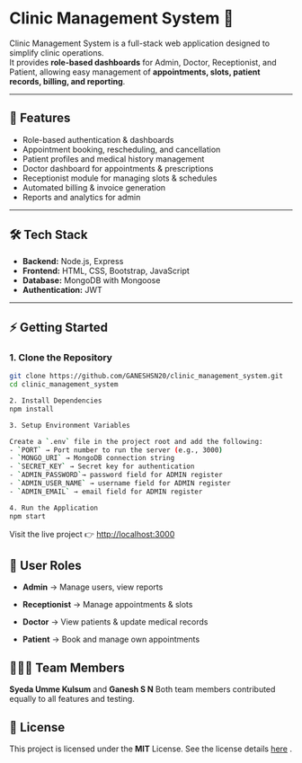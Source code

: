 # Clinic Management System 🏥

Clinic Management System is a full-stack web application designed to simplify clinic operations.  
It provides **role-based dashboards** for Admin, Doctor, Receptionist, and Patient, allowing easy management of **appointments, slots, patient records, billing, and reporting**.

---

## 🚀 Features
- Role-based authentication & dashboards  
- Appointment booking, rescheduling, and cancellation  
- Patient profiles and medical history management  
- Doctor dashboard for appointments & prescriptions  
- Receptionist module for managing slots & schedules  
- Automated billing & invoice generation  
- Reports and analytics for admin  

---

## 🛠 Tech Stack
- **Backend:** Node.js, Express  
- **Frontend:** HTML, CSS, Bootstrap, JavaScript  
- **Database:** MongoDB with Mongoose  
- **Authentication:** JWT  

---

## ⚡ Getting Started

### 1. Clone the Repository
```bash
git clone https://github.com/GANESHSN20/clinic_management_system.git
cd clinic_management_system

2. Install Dependencies
npm install

3. Setup Environment Variables

Create a `.env` file in the project root and add the following:
- `PORT` → Port number to run the server (e.g., 3000)
- `MONGO_URI` → MongoDB connection string
- `SECRET_KEY` → Secret key for authentication
- `ADMIN_PASSWORD`→ password field for ADMIN register
- `ADMIN_USER_NAME` → username field for ADMIN register
- `ADMIN_EMAIL` → email field for ADMIN register

4. Run the Application
npm start

```
Visit the live project 👉 [http://localhost:3000](http://localhost:3000)  


## 👥 User Roles

- **Admin** → Manage users, view reports

- **Receptionist** → Manage appointments & slots

- **Doctor** → View patients & update medical records

- **Patient** → Book and manage own appointments

## 🧑‍🤝‍🧑 Team Members

**Syeda Umme Kulsum** and
**Ganesh S N**
Both team members contributed equally to all features and testing.

## 📜 License

This project is licensed under the **MIT** License.
See the license details [here](LICENSE) .
